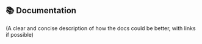 <!-- Have you read the [Contributing Guidelines on docs](https://github.com/serialport/node-serialport/blob/master/CONTRIBUTING.md#writing-documentation)? -->
## 📚 Documentation

(A clear and concise description of how the docs could be better, with links if possible)
